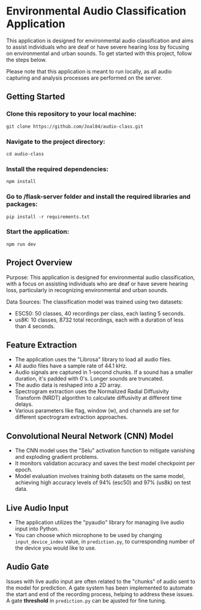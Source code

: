 # Environmental Audio Classification Application
This application is designed for environmental audio classification and aims to assist individuals who are deaf or have severe hearing loss by focusing on environmental and urban sounds. To get started with this project, follow the steps below.

Please note that this application is meant to run locally, as all audio capturing and analysis processes are performed on the server.

## Getting Started
### Clone this repository to your local machine:
```
git clone https://github.com/Joal84/audio-class.git
```
### Navigate to the project directory:
```
cd audio-class
```
### Install the required dependencies:
```
npm install
```
### Go to /flask-server folder and install the required libraries and packages:
```
pip install -r requirements.txt
```
### Start the application:
```
npm run dev
```
## Project Overview
Purpose: This application is designed for environmental audio classification, with a focus on assisting individuals who are deaf or have severe hearing loss, particularly in recognizing environmental and urban sounds.

Data Sources: The classification model was trained using two datasets:
- ESC50: 50 classes, 40 recordings per class, each lasting 5 seconds.
- us8K: 10 classes, 8732 total recordings, each with a duration of less than 4 seconds.

## Feature Extraction
- The application uses the "Librosa" library to load all audio files.
- All audio files have a sample rate of 44.1 kHz.
- Audio signals are captured in 1-second chunks. If a sound has a smaller duration, it's padded with 0's. Longer sounds are truncated.
- The audio data is reshaped into a 2D array.
- Spectrogram extraction uses the Normalized Radial Diffusivity Transform (NRDT) algorithm to calculate diffusivity at different time delays.
- Various parameters like flag, window (w), and channels are set for different spectrogram extraction approaches.

## Convolutional Neural Network (CNN) Model
- The CNN model uses the "Selu" activation function to mitigate vanishing and exploding gradient problems.
- It monitors validation accuracy and saves the best model checkpoint per epoch.
- Model evaluation involves training both datasets on the same model, achieving high accuracy levels of 94% (esc50) and 97% (us8k) on test data.

## Live Audio Input
- The application utilizes the "pyaudio" library for managing live audio input into Python.
- You can choose which microphone to be used by changing `input_device_index` value, in `prediction.py`, to curresponding number of the device you would like to use.

## Audio Gate
Issues with live audio input are often related to the "chunks" of audio sent to the model for prediction.
A gate system has been implemented to automate the start and end of the recording process, helping to address these issues. A gate **threshold** in `prediction.py` can be ajusted for fine tuning. 
